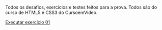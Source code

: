 Todos os desafios, exercicios e testes feitos para a prova. Todos são do curso de HTML5 e CSS3 do CursoemVideo. 

<a href="https://bernardofinkler.github.io/Aulas_Html5-css3/exercicios/ex010/index.html"> Executar exercício 01 </a>
